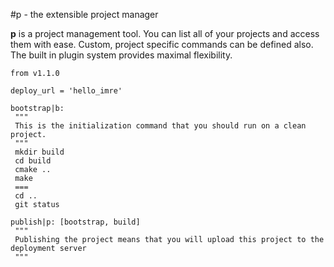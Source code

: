#p - the extensible project manager

 __p__ is a project management tool. You can list all of your projects and access
 them with ease. Custom, project specific commands can be defined also. The built
 in plugin system provides maximal flexibility.
 
 
 ```
from v1.1.0

deploy_url = 'hello_imre'

bootstrap|b:
  """
  This is the initialization command that you should run on a clean project.
  """
  mkdir build
  cd build
  cmake ..
  make
  ===
  cd ..
  git status

publish|p: [bootstrap, build]
  """
  Publishing the project means that you will upload this project to the deployment server
  """
 ```
